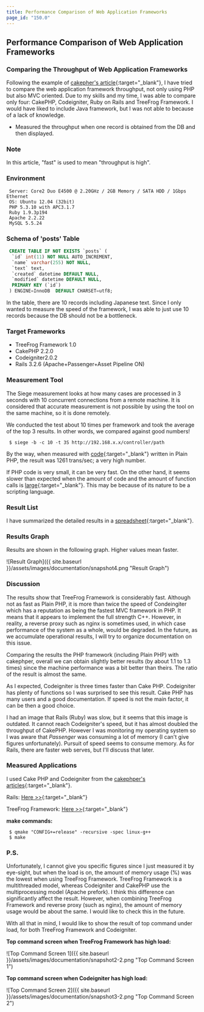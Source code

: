 ```yaml
---
title: Performance Comparison of Web Application Frameworks
page_id: "150.0"
---
```


## Performance Comparison of Web Application Frameworks

### Comparing the Throughput of Web Application Frameworks

Following the example of [cakepher's article](http://d.hatena.ne.jp/cakephper/20110802/1312275110){:target="_blank"}, I have tried to compare the web application framework throughput, not only using PHP but also MVC oriented. Due to my skills and my time, I was able to compare only four: CakePHP, Codeigniter, Ruby on Rails and TreeFrog Framework. I would have liked to include Java framework, but I was not able to because of a lack of knowledge.

* Measured the throughput when one record is obtained from the DB and then displayed.

### Note

In this article, "fast" is used to mean "throughput is high".

### Environment

```
 Server: Core2 Duo E4500 @ 2.20GHz / 2GB Memory / SATA HDD / 1Gbps Ethernet
 OS: Ubuntu 12.04 (32bit)
 PHP 5.3.10 with APC3.1.7
 Ruby 1.9.3p194
 Apache 2.2.22
 MySQL 5.5.24
```

### Schema of 'posts' Table

```sql
 CREATE TABLE IF NOT EXISTS `posts` (
  `id` int(11) NOT NULL AUTO_INCREMENT,
  `name` varchar(255) NOT NULL,
  `text` text,
  `created` datetime DEFAULT NULL,
  `modified` datetime DEFAULT NULL,
  PRIMARY KEY (`id`)
 ) ENGINE=InnoDB  DEFAULT CHARSET=utf8;
```

In the table, there are 10 records including Japanese text. Since I only wanted to measure the speed of the framework, I was able to just use 10 records because the DB should not be a bottleneck.

### Target Frameworks

* TreeFrog Framework 1.0
* CakePHP 2.2.0
* Codeigniter2.0.2
* Rails 3.2.6 (Apache+Passenger+Asset Pipeline ON)

### Measurement Tool

The Siege measurement looks at how many cases are processed in 3 seconds with 10 concurrent connections from a remote machine. It is considered that accurate measurement is not possible by using the tool on the same machine, so it is done remotely.

We conducted the test about 10 times per framework and took the average of the top 3 results. In other words, we compared against good numbers!

```
 $ siege -b -c 10 -t 3S http://192.168.x.x/controller/path
```

By the way, when measured with [code](https://github.com/ichikaway/CakePHP-PerformanceCheckSample/blob/master/php/view.php){:target="_blank"} written in Plain PHP, the result was 1261 trans/sec; a very high number.

If PHP code is very small, it can be very fast. On the other hand, it seems slower than expected when the amount of code and the amount of function calls is [large](http://d.hatena.ne.jp/cakephper/20110802/1312275110){:target="_blank"}. This may be because of its nature to be a scripting language.

### Result List

I have summarized the detailed results in a [spreadsheet](https://docs.google.com/spreadsheet/ccc?key=0AlpTorSDNQjbdEpWTURuRE5TaEtNN0FYbXU5Vl92RUE#gid=0){:target="_blank"}.

### Results Graph

Results are shown in the following graph. Higher values mean faster.

<div class="img-center" markdown="1">

![Result Graph]({{ site.baseurl }}/assets/images/documentation/snapshot4.png "Result Graph")

</div>

### Discussion

The results show that TreeFrog Framework is considerably fast. Although not as fast as Plain PHP, it is more than twice the speed of Condeingiter which has a reputation as being the fastest MVC framework in PHP. It means that it appears to implement the full strength C++. However, in reality, a reverse proxy such as nginx is sometimes used, in which case performance of the system as a whole, would be degraded. In the future, as we accumulate operational results, I will try to organize documentation on this issue.

Comparing the results the PHP framework (including Plain PHP) with cakephper, overall we can obtain slightly better results (by about 1.1 to 1.3 times) since the machine performance was a bit better than theirs. The ratio of the result is almost the same.

As I expected, Codeigniter is three times faster than Cake PHP. Codeigniter has plenty of functions so I was surprised to see this result. Cake PHP has many users and a good documentation. If speed is not the main factor, it can be then a good choice.

I had an image that Rails (Ruby) was slow, but it seems that this image is outdated. It cannot reach Codeigniter's speed, but it has almost doubled the throughput of CakePHP. However I was monitoring my operating system so I was aware that *Passenger* was consuming a lot of memory (I can't give figures unfortunately). Pursuit of speed seems to consume memory. As for Rails, there are faster web serves, but I'll discuss that later.

### Measured Applications

I used Cake PHP and Codeigniter from the [cakephper's articles](http://d.hatena.ne.jp/cakephper/20110802/1312275110){:target="_blank"}.

Rails: [Here >>](https://docs.google.com/open?id=0B1pTorSDNQjbT2t3Ylc1Wl9aUzg){:target="_blank"}

TreeFrog Framework: [Here >>](https://docs.google.com/open?id=0B1pTorSDNQjbNldxT1NjbEs4VzQ){:target="_blank"}

**make commands:**

```
 $ qmake "CONFIG+=release" -recursive -spec linux-g++
 $ make
```

### P.S.

Unfortunately, I cannot give you specific figures since I just measured it by eye-sight, but when the load is on, the amount of memory usage (%) was the lowest when using TreeFrog Framework.
TreeFrog Framework is a multithreaded model, whereas Codeigniter and CakePHP use the multiprocessing model (Apache prefork). I think this difference can significantly affect the result. However, when combining TreeFrog Framework and reverse proxy (such as nginx), the amount of memory usage would be about the same. I would like to check this in the future.

With all that in mind, I would like to show the result of top command under load, for both TreeFrog Framework and Codeigniter.

**Top command screen when TreeFrog Framework has high load:**

<div class="img-center" markdown="1">

![Top Command Screen 1]({{ site.baseurl }}/assets/images/documentation/snapshot2-2.png "Top Command Screen 1")

</div>

**Top command screen when Codeigniter has high load:**

<div class="img-center" markdown="1">

![Top Command Screen 2]({{ site.baseurl }}/assets/images/documentation/snapshot3-2.png "Top Command Screen 2")

</div>